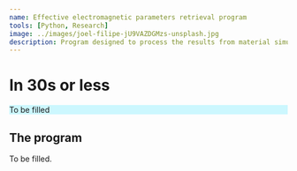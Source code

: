 ```yaml
---
name: Effective electromagnetic parameters retrieval program
tools: [Python, Research]
image: ../images/joel-filipe-jU9VAZDGMzs-unsplash.jpg
description: Program designed to process the results from material simulations (such as CST Microwave Studio) and extract the material's effective parameters (permittivity, permeability...).
---
```


# In 30s or less
<div style="background-color: #CCF7FE">
To be filled
</div>

## The program

To be filled.
